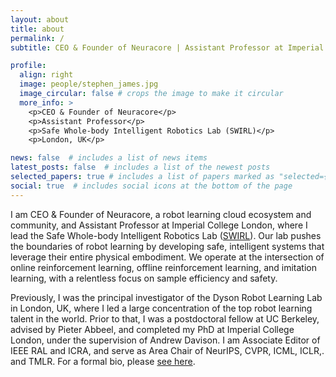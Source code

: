 ```yaml
---
layout: about
title: about
permalink: /
subtitle: CEO & Founder of Neuracore | Assistant Professor at Imperial College London

profile:
  align: right
  image: people/stephen_james.jpg
  image_circular: false # crops the image to make it circular
  more_info: >
    <p>CEO & Founder of Neuracore</p>
    <p>Assistant Professor</p>
    <p>Safe Whole-body Intelligent Robotics Lab (SWIRL)</p>
    <p>London, UK</p>

news: false  # includes a list of news items
latest_posts: false  # includes a list of the newest posts
selected_papers: true # includes a list of papers marked as "selected={true}"
social: true  # includes social icons at the bottom of the page
---
```


I am CEO & Founder of Neuracore, a robot learning cloud ecosystem and community, and Assistant Professor at Imperial College London, where I lead the Safe Whole-body Intelligent Robotics Lab (<a href="https://swirl.uk">SWIRL</a>). Our lab pushes the boundaries of robot learning by developing safe, intelligent systems that leverage their entire physical embodiment. We operate at the intersection of online reinforcement learning, offline reinforcement learning, and imitation learning, with a relentless focus on sample efficiency and safety.

Previously, I was the principal investigator of the Dyson Robot Learning Lab in London, UK, where I led a large concentration of the top robot learning talent in the world. Prior to that, I was a postdoctoral fellow at UC Berkeley, advised by Pieter Abbeel, and completed my PhD at Imperial College London, under the supervision of Andrew Davison. I am Associate Editor of IEEE RAL and ICRA, and serve as Area Chair of NeurIPS, CVPR, ICML, ICLR,. and TMLR. For a formal bio, please <a href="/bio">see here</a>.